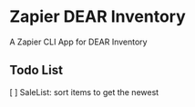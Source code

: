 # Zapier DEAR Inventory

A Zapier CLI App for DEAR Inventory


## Todo List
[ ] SaleList: sort items to get the newest